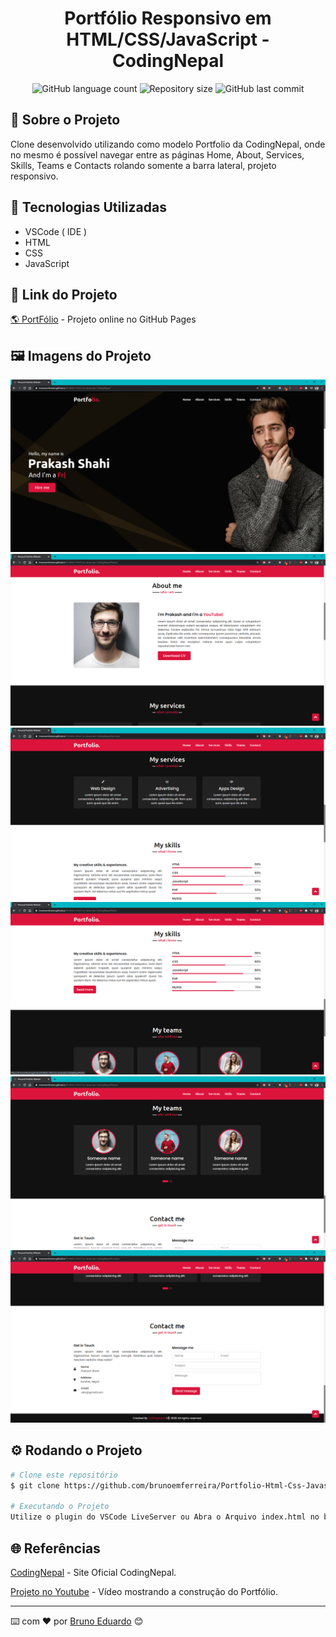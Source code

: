 <h1 align="center"> Portfólio Responsivo em HTML/CSS/JavaScript - CodingNepal </h1>

<p align="center">
  <img alt="GitHub language count" src="https://img.shields.io/github/languages/count/brunoemferreira/Portfolio-Html-Css-Javascript-CodingNepal?color=%2304D361">
  <img alt="Repository size" src="https://img.shields.io/github/repo-size/brunoemferreira/Portfolio-Html-Css-Javascript-CodingNepal">
  <img alt="GitHub last commit" src="https://img.shields.io/github/last-commit/brunoemferreira/Portfolio-Html-Css-Javascript-CodingNepal">
</p>

## 🚀 Sobre o Projeto
Clone desenvolvido utilizando como modelo Portfolio da CodingNepal, onde no mesmo é possível navegar entre as páginas Home, About, Services, Skills, Teams e Contacts rolando somente a barra lateral, projeto responsivo. 

## 🧰 Tecnologias Utilizadas
* VSCode ( IDE )
* HTML
* CSS
* JavaScript

## 🔗 Link do Projeto
[ 🌎 PortFólio](https://brunoemferreira.github.io/Portfolio-Html-Css-Javascript-CodingNepal/) - Projeto online no GitHub Pages

## 🖼️ Imagens do Projeto

<div align="center">
   <img src="./images/img1.png" alt="imagem do Projeto"/> 
   </br>
   <img src="./images/img2.png" alt="imagem do Projeto"/>
   </br> 
   <img src="./images/img3.png" alt="imagem do Projeto"/> 
   </br>
   <img src="./images/img4.png" alt="imagem do Projeto"/> 
   </br>
   <img src="./images/img5.png" alt="imagem do Projeto"/>  
   </br> 
   <img src="./images/img6.png" alt="imagem do Projeto"/> 
</div>


## ⚙️ Rodando o Projeto
```bash
# Clone este repositório
$ git clone https://github.com/brunoemferreira/Portfolio-Html-Css-Javascript-CodingNepal.git

# Executando o Projeto
Utilize o plugin do VSCode LiveServer ou Abra o Arquivo index.html no browser de sua preferência 

```
## 🌐 Referências

[CodingNepal](https://www.codingnepalweb.com/) - Site Oficial CodingNepal.

[Projeto no Youtube](https://www.youtube.com/watch?v=tcskp-ncN0I) - Vídeo mostrando a construção do Portfólio.

---

⌨️ com ❤️ por [Bruno Eduardo](https://gist.github.com/brunoemferreira) 😊




